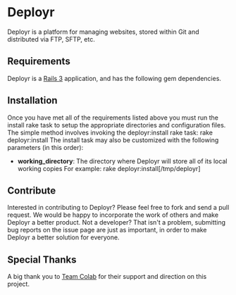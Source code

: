 Deployr
=======
Deployr is a platform for managing websites, stored within Git and distributed via FTP, SFTP, etc.

Requirements
------------
Deployr is a [Rails 3](http://www.rubyonrails.org/) application, and has the following gem dependencies.

Installation
------------
Once you have met all of the requirements listed above you must run the install rake task to setup the appropriate directories and configuration files. The simple method involves invoking the deployr:install rake task:
    rake deployr:install
The install task may also be customized with the following parameters (in this order):
* **working_directory**: The directory where Deployr will store all of its local working copies
For example:
    rake deployr:install[/tmp/deployr]

Contribute
----------
Interested in contributing to Deployr? Please feel free to fork and send a pull request. We would be happy to incorporate the work of others and make Deployr a better product. Not a developer? That isn't a problem, submitting bug reports on the issue page are just as important, in order to make Deployr a better solution for everyone.

Special Thanks
--------------
A big thank you to [Team Colab](http://www.teamcolab.com/) for their support and direction on this project.
